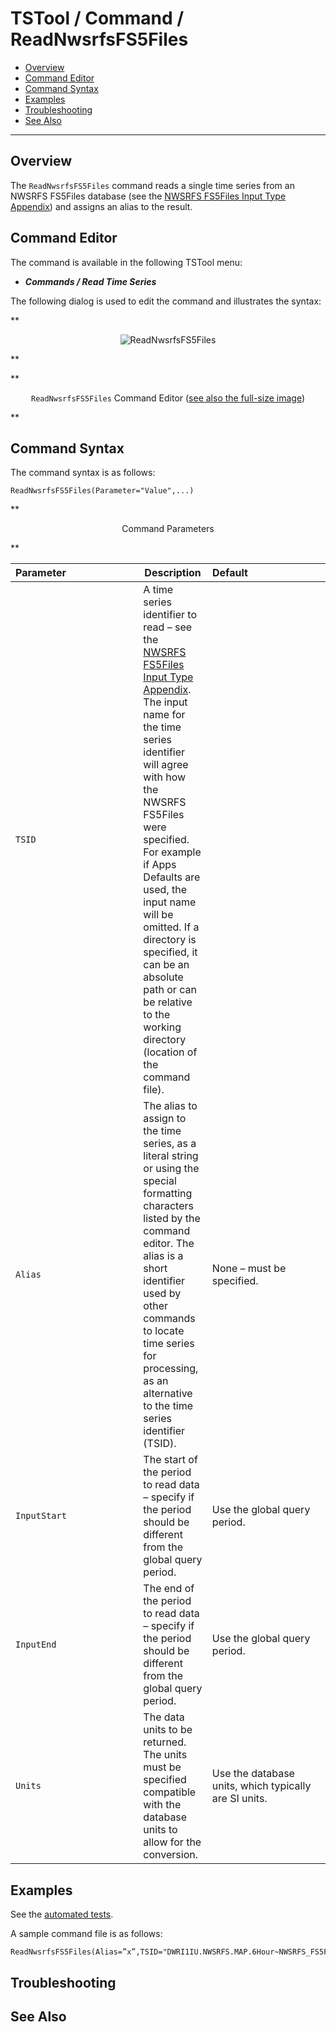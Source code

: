 # TSTool / Command / ReadNwsrfsFS5Files #

*   [Overview](#overview)
*   [Command Editor](#command-editor)
*   [Command Syntax](#command-syntax)
*   [Examples](#examples)
*   [Troubleshooting](#troubleshooting)
*   [See Also](#see-also)

-------------------------

## Overview ##

The `ReadNwsrfsFS5Files` command reads a single time series from an NWSRFS FS5Files database
(see the [NWSRFS FS5Files Input Type Appendix](../../datastore-ref/NWSRFS-FS5Files/NWSRFS-FS5Files.md)) and assigns an alias to the result.

## Command Editor ##

The command is available in the following TSTool menu:

*   ***Commands / Read Time Series***

The following dialog is used to edit the command and illustrates the syntax:

**<p style="text-align: center;">
![ReadNwsrfsFS5Files](ReadNwsrfsFS5Files.png)
</p>**

**<p style="text-align: center;">
`ReadNwsrfsFS5Files` Command Editor (<a href="../ReadNwsrfsFS5Files.png">see also the full-size image</a>)
</p>**

## Command Syntax ##

The command syntax is as follows:

```text
ReadNwsrfsFS5Files(Parameter="Value",...)
```

**<p style="text-align: center;">
Command Parameters
</p>**

|**Parameter**&nbsp;&nbsp;&nbsp;&nbsp;&nbsp;&nbsp;&nbsp;&nbsp;&nbsp;&nbsp;&nbsp;&nbsp;&nbsp;&nbsp;&nbsp;&nbsp;&nbsp;&nbsp;&nbsp;&nbsp;&nbsp;&nbsp;&nbsp;&nbsp;&nbsp;|**Description**|**Default**&nbsp;&nbsp;&nbsp;&nbsp;&nbsp;&nbsp;&nbsp;&nbsp;&nbsp;&nbsp;&nbsp;&nbsp;&nbsp;&nbsp;&nbsp;&nbsp;&nbsp;&nbsp;&nbsp;&nbsp;&nbsp;&nbsp;&nbsp;&nbsp;&nbsp;&nbsp;&nbsp;|
|--------------|-----------------|-----------------|
| `TSID` | A time series identifier to read – see the [NWSRFS FS5Files Input Type Appendix](../../datastore-ref/NWSRFS-FS5Files/NWSRFS-FS5Files.md).  The input name for the time series identifier will agree with how the NWSRFS FS5Files were specified.  For example if Apps Defaults are used, the input name will be omitted.  If a directory is specified, it can be an absolute path or can be relative to the working directory (location of the command file). |  |
| `Alias` | The alias to assign to the time series, as a literal string or using the special formatting characters listed by the command editor.  The alias is a short identifier used by other commands to locate time series for processing, as an alternative to the time series identifier (TSID). | None – must be specified. |
| `InputStart` | The start of the period to read data – specify if the period should be different from the global query period. | Use the global query period. |
| `InputEnd` | The end of the period to read data – specify if the period should be different from the global query period. | Use the global query period. |
| `Units` | The data units to be returned.  The units must be specified compatible with the database units to allow for the conversion. | Use the database units, which typically are SI units. |

## Examples ##

See the [automated tests](https://github.com/OpenCDSS/cdss-app-tstool-test/tree/master/test/commands/ReadNwsrfsFS5Files).

A sample command file is as follows:

```
ReadNwsrfsFS5Files(Alias=”x”,TSID="DWRI1IU.NWSRFS.MAP.6Hour~NWSRFS_FS5Files~Data_BPA",Units="IN")
```

## Troubleshooting ##

## See Also ##
